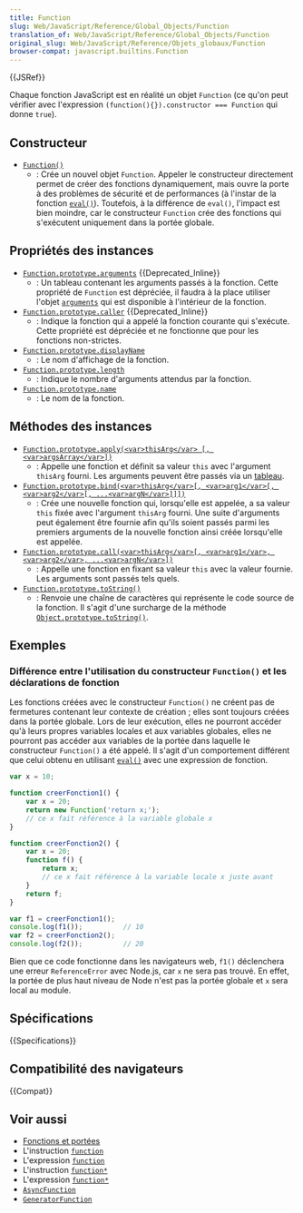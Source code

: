 ```yaml
---
title: Function
slug: Web/JavaScript/Reference/Global_Objects/Function
translation_of: Web/JavaScript/Reference/Global_Objects/Function
original_slug: Web/JavaScript/Reference/Objets_globaux/Function
browser-compat: javascript.builtins.Function
---
```

{{JSRef}}

Chaque fonction JavaScript est en réalité un objet `Function` (ce qu'on peut vérifier avec l'expression `(function(){}).constructor === Function` qui donne `true`).

## Constructeur

- [`Function()`](/fr/docs/Web/JavaScript/Reference/Global_Objects/Function/Function)
  - : Crée un nouvel objet `Function`. Appeler le constructeur directement permet de créer des fonctions dynamiquement, mais ouvre la porte à des problèmes de sécurité et de performances (à l'instar de la fonction [`eval()`](/fr/docs/Web/JavaScript/Reference/Global_Objects/eval)). Toutefois, à la différence de `eval()`, l'impact est bien moindre, car le constructeur `Function` crée des fonctions qui s'exécutent uniquement dans la portée globale.

## Propriétés des instances

- [`Function.prototype.arguments`](/fr/docs/Web/JavaScript/Reference/Global_Objects/Function/arguments) {{Deprecated_Inline}}
  - : Un tableau contenant les arguments passés à la fonction. Cette propriété de `Function` est dépréciée, il faudra à la place utiliser l'objet [`arguments`](/fr/docs/Web/JavaScript/Reference/Functions/arguments) qui est disponible à l'intérieur de la fonction.
- [`Function.prototype.caller`](/fr/docs/Web/JavaScript/Reference/Global_Objects/Function/caller) {{Deprecated_Inline}}
  - : Indique la fonction qui a appelé la fonction courante qui s'exécute. Cette propriété est dépréciée et ne fonctionne que pour les fonctions non-strictes.
- [`Function.prototype.displayName`](/fr/docs/Web/JavaScript/Reference/Global_Objects/Function/displayName)
  - : Le nom d'affichage de la fonction.
- [`Function.prototype.length`](/fr/docs/Web/JavaScript/Reference/Global_Objects/Function/length)
  - : Indique le nombre d'arguments attendus par la fonction.
- [`Function.prototype.name`](/fr/docs/Web/JavaScript/Reference/Global_Objects/Function/name)
  - : Le nom de la fonction.

## Méthodes des instances

- [`Function.prototype.apply(<var>thisArg</var> [, <var>argsArray</var>])`](/fr/docs/Web/JavaScript/Reference/Global_Objects/Function/apply)
  - : Appelle une fonction et définit sa valeur `this` avec l'argument `thisArg` fourni. Les arguments peuvent être passés via un [tableau](/fr/docs/Web/JavaScript/Reference/Global_Objects/Array).
- [`Function.prototype.bind(<var>thisArg</var>[, <var>arg1</var>[, <var>arg2</var>[, ...<var>argN</var>]]])`](/fr/docs/Web/JavaScript/Reference/Global_Objects/Function/bind)
  - : Crée une nouvelle fonction qui, lorsqu'elle est appelée, a sa valeur `this` fixée avec l'argument `thisArg` fourni. Une suite d'arguments peut également être fournie afin qu'ils soient passés parmi les premiers arguments de la nouvelle fonction ainsi créée lorsqu'elle est appelée.
- [`Function.prototype.call(<var>thisArg</var>[, <var>arg1</var>, <var>arg2</var>, ...<var>argN</var>])`](/fr/docs/Web/JavaScript/Reference/Global_Objects/Function/call)
  - : Appelle une fonction en fixant sa valeur `this` avec la valeur fournie. Les arguments sont passés tels quels.
- [`Function.prototype.toString()`](/fr/docs/Web/JavaScript/Reference/Global_Objects/Function/toString)
  - : Renvoie une chaîne de caractères qui représente le code source de la fonction. Il s'agit d'une surcharge de la méthode [`Object.prototype.toString()`](/fr/docs/Web/JavaScript/Reference/Global_Objects/Object/toString).

## Exemples

### Différence entre l'utilisation du constructeur `Function()` et les déclarations de fonction

Les fonctions créées avec le constructeur `Function()` ne créent pas de fermetures contenant leur contexte de création&nbsp;; elles sont toujours créées dans la portée globale. Lors de leur exécution, elles ne pourront accéder qu'à leurs propres variables locales et aux variables globales, elles ne pourront pas accéder aux variables de la portée dans laquelle le constructeur `Function()` a été appelé. Il s'agit d'un comportement différent que celui obtenu en utilisant [`eval()`](/fr/docs/Web/JavaScript/Reference/Global_Objects/eval) avec une expression de fonction.

```js
var x = 10;

function creerFonction1() {
    var x = 20;
    return new Function('return x;');
    // ce x fait référence à la variable globale x
}

function creerFonction2() {
    var x = 20;
    function f() {
        return x; 
        // ce x fait référence à la variable locale x juste avant
    }
    return f;
}

var f1 = creerFonction1();
console.log(f1());          // 10
var f2 = creerFonction2();
console.log(f2());          // 20
```

Bien que ce code fonctionne dans les navigateurs web, `f1()` déclenchera une erreur `ReferenceError` avec Node.js, car `x` ne sera pas trouvé. En effet, la portée de plus haut niveau de Node n'est pas la portée globale et `x` sera local au module.

## Spécifications

{{Specifications}}

## Compatibilité des navigateurs

{{Compat}}

## Voir aussi

- [Fonctions et portées](/fr/docs/Web/JavaScript/Reference/Functions)
- L'instruction [`function`](/fr/docs/Web/JavaScript/Reference/Statements/function)
- L'expression [`function`](/fr/docs/Web/JavaScript/Reference/Operators/function)
- L'instruction [`function*`](/fr/docs/Web/JavaScript/Reference/Statements/function*)
- L'expression [`function*`](/fr/docs/Web/JavaScript/Reference/Operators/function*)
- [`AsyncFunction`](/fr/docs/Web/JavaScript/Reference/Global_Objects/AsyncFunction)
- [`GeneratorFunction`](/fr/docs/Web/JavaScript/Reference/Global_Objects/GeneratorFunction)
